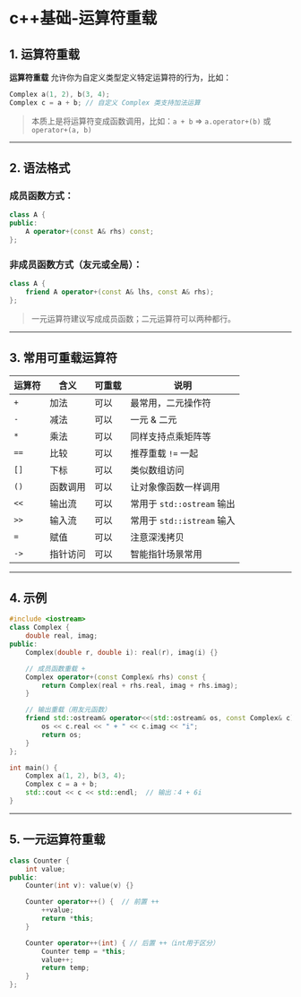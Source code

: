 # c++基础-运算符重载

## 1. 运算符重载

**运算符重载** 允许你为自定义类型定义特定运算符的行为，比如：

```cpp
Complex a(1, 2), b(3, 4);
Complex c = a + b; // 自定义 Complex 类支持加法运算
```

> 本质上是将运算符变成函数调用，比如：`a + b` ⇒ `a.operator+(b)` 或 `operator+(a, b)`

---

## 2. 语法格式

### 成员函数方式：

```cpp
class A {
public:
    A operator+(const A& rhs) const;
};
```

### 非成员函数方式（友元或全局）：

```cpp
class A {
    friend A operator+(const A& lhs, const A& rhs);
};
```

> 一元运算符建议写成成员函数；二元运算符可以两种都行。

---

## 3. 常用可重载运算符

| 运算符 | 含义     | 可重载 | 说明                          |
|--------|----------|-----|-------------------------------|
| `+`    | 加法     | 可以  | 最常用，二元操作符            |
| `-`    | 减法     | 可以   | 一元 & 二元                   |
| `*`    | 乘法     | 可以    | 同样支持点乘矩阵等            |
| `==`   | 比较     | 可以    | 推荐重载 `!=` 一起             |
| `[]`   | 下标     |  可以   | 类似数组访问                  |
| `()`   | 函数调用 |  可以   | 让对象像函数一样调用          |
| `<<`   | 输出流   |   可以  | 常用于 `std::ostream` 输出     |
| `>>`   | 输入流   |   可以  | 常用于 `std::istream` 输入     |
| `=`    | 赋值     | 可以    | 注意深浅拷贝                   |
| `->`   | 指针访问 |  可以   | 智能指针场景常用               |

---

## 4. 示例

```cpp
#include <iostream>
class Complex {
    double real, imag;
public:
    Complex(double r, double i): real(r), imag(i) {}

    // 成员函数重载 +
    Complex operator+(const Complex& rhs) const {
        return Complex(real + rhs.real, imag + rhs.imag);
    }

    // 输出重载（用友元函数）
    friend std::ostream& operator<<(std::ostream& os, const Complex& c) {
        os << c.real << " + " << c.imag << "i";
        return os;
    }
};

int main() {
    Complex a(1, 2), b(3, 4);
    Complex c = a + b;
    std::cout << c << std::endl;  // 输出：4 + 6i
}
```

---

## 5. 一元运算符重载

```cpp
class Counter {
    int value;
public:
    Counter(int v): value(v) {}

    Counter operator++() {  // 前置 ++
        ++value;
        return *this;
    }

    Counter operator++(int) { // 后置 ++（int用于区分）
        Counter temp = *this;
        value++;
        return temp;
    }
};
```


